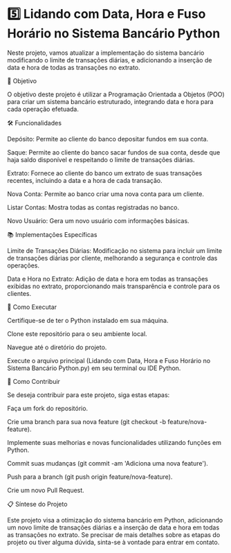 # 5️⃣ Lidando com Data, Hora e Fuso Horário no Sistema Bancário Python

Neste projeto, vamos atualizar a implementação do sistema bancário modificando o limite de transações diárias, e adicionando a inserção de data e hora de todas as transações no extrato.

🎯 Objetivo

O objetivo deste projeto é utilizar a Programação Orientada a Objetos (POO) para criar um sistema bancário estruturado, integrando data e hora para cada operação efetuada.

🛠️ Funcionalidades

Depósito: Permite ao cliente do banco depositar fundos em sua conta.

Saque: Permite ao cliente do banco sacar fundos de sua conta, desde que haja saldo disponível e respeitando o limite de transações diárias.

Extrato: Fornece ao cliente do banco um extrato de suas transações recentes, incluindo a data e a hora de cada transação.

Nova Conta: Permite ao banco criar uma nova conta para um cliente.

Listar Contas: Mostra todas as contas registradas no banco.

Novo Usuário: Gera um novo usuário com informações básicas.

📚 Implementações Específicas

Limite de Transações Diárias:
Modificação no sistema para incluir um limite de transações diárias por cliente, melhorando a segurança e controle das operações.

Data e Hora no Extrato:
Adição de data e hora em todas as transações exibidas no extrato, proporcionando mais transparência e controle para os clientes.

📝 Como Executar

Certifique-se de ter o Python instalado em sua máquina.

Clone este repositório para o seu ambiente local.

Navegue até o diretório do projeto.

Execute o arquivo principal (Lidando com Data, Hora e Fuso Horário no Sistema Bancário Python.py) em seu terminal ou IDE Python.

🤝 Como Contribuir

Se deseja contribuir para este projeto, siga estas etapas:

Faça um fork do repositório.

Crie uma branch para sua nova feature (git checkout -b feature/nova-feature).

Implemente suas melhorias e novas funcionalidades utilizando funções em Python.

Commit suas mudanças (git commit -am 'Adiciona uma nova feature').

Push para a branch (git push origin feature/nova-feature).

Crie um novo Pull Request.

📋 Síntese do Projeto

Este projeto visa a otimização do sistema bancário em Python, adicionando um novo limite de transações diárias e a inserção de data e hora em todas as transações no extrato. Se precisar de mais detalhes sobre as etapas do projeto ou tiver alguma dúvida, sinta-se à vontade para entrar em contato.
